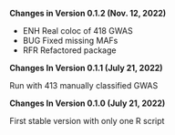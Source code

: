 **Changes in Version 0.1.2 (Nov. 12, 2022)**

- ENH Real coloc of 418 GWAS
- BUG Fixed missing MAFs
- RFR Refactored package

**Changes In Version 0.1.1 (July 21, 2022)**

Run with 413 manually classified GWAS

**Changes In Version 0.1.0 (July 21, 2022)**

First stable version with only one R script

